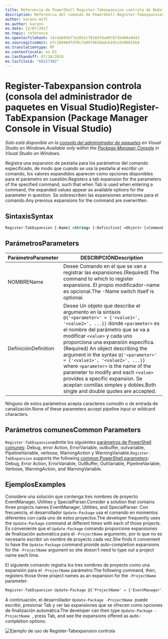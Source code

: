 ```yaml
---
title: Referencia de PowerShell Register-Tabexpansion controla de NuGet
description: Referencia del comando de PowerShell Register-Tabexpansion controla en la consola del administrador de paquetes NuGet en Visual Studio.
author: karann-msft
ms.author: karann
ms.date: 12/07/2017
ms.topic: reference
ms.openlocfilehash: 14cda695677e1052c78169fda097b72b460a9d43
ms.sourcegitcommit: efc18d484fdf0c7a8979b564dcb191c030601bb4
ms.translationtype: MT
ms.contentlocale: es-ES
ms.lasthandoff: 07/18/2019
ms.locfileid: "68327302"
---
```

# <a name="register-tabexpansion-package-manager-console-in-visual-studio"></a><span data-ttu-id="b47d4-103">Register-Tabexpansion controla (consola del administrador de paquetes en Visual Studio)</span><span class="sxs-lookup"><span data-stu-id="b47d4-103">Register-TabExpansion (Package Manager Console in Visual Studio)</span></span>

<span data-ttu-id="b47d4-104">*Solo está disponible en la [consola del administrador de paquetes](../../consume-packages/install-use-packages-powershell.md) en Visual Studio en Windows.*</span><span class="sxs-lookup"><span data-stu-id="b47d4-104">*Available only within the [Package Manager Console](../../consume-packages/install-use-packages-powershell.md) in Visual Studio on Windows.*</span></span>

<span data-ttu-id="b47d4-105">Registra una expansión de pestaña para los parámetros del comando especificado, de modo que cuando se usa la pestaña al escribir un comando, los valores expandidos aparecen como opciones disponibles para el parámetro en cuestión.</span><span class="sxs-lookup"><span data-stu-id="b47d4-105">Registers a tab expansion for the parameters of the specified command, such that when Tab is used when entering a command, the expanded values appear as available options for the parameter in question.</span></span> <span data-ttu-id="b47d4-106">Se sobrescriben las expansiones anteriores para el comando.</span><span class="sxs-lookup"><span data-stu-id="b47d4-106">Any previous expansions for the command are overwritten.</span></span>

## <a name="syntax"></a><span data-ttu-id="b47d4-107">Sintaxis</span><span class="sxs-lookup"><span data-stu-id="b47d4-107">Syntax</span></span>

```ps
Register-TabExpansion [-Name] <String> [-Definition] <Object> [<CommonParameters>]
```

## <a name="parameters"></a><span data-ttu-id="b47d4-108">Parámetros</span><span class="sxs-lookup"><span data-stu-id="b47d4-108">Parameters</span></span>

| <span data-ttu-id="b47d4-109">Parámetro</span><span class="sxs-lookup"><span data-stu-id="b47d4-109">Parameter</span></span> | <span data-ttu-id="b47d4-110">DESCRIPCIÓN</span><span class="sxs-lookup"><span data-stu-id="b47d4-110">Description</span></span> |
| --- | --- |
| <span data-ttu-id="b47d4-111">NOMBRE</span><span class="sxs-lookup"><span data-stu-id="b47d4-111">Name</span></span> | <span data-ttu-id="b47d4-112">Desee Comando en el que se van a registrar las expansiones.</span><span class="sxs-lookup"><span data-stu-id="b47d4-112">(Required) The command to which to register expansions.</span></span> <span data-ttu-id="b47d4-113">El propio modificador-name es opcional.</span><span class="sxs-lookup"><span data-stu-id="b47d4-113">The -Name switch itself is optional.</span></span> |
| <span data-ttu-id="b47d4-114">Definición</span><span class="sxs-lookup"><span data-stu-id="b47d4-114">Definition</span></span> | <span data-ttu-id="b47d4-115">Desee Un objeto que describe el argumento en la sintaxis `@{'<parameter>' = {'<value1>', '<value2>', ...}}` donde `<parameter>` es el nombre del parámetro que se va a modificar `<value>` y cada uno proporciona una expansión específica.</span><span class="sxs-lookup"><span data-stu-id="b47d4-115">(Required) An object describing the argument in the syntax `@{'<parameter>' = {'<value1>', '<value2>', ...}}` where `<parameter>` is the name of the parameter to modify and each `<value>` provides a specific expansion.</span></span> <span data-ttu-id="b47d4-116">Se aceptan comillas simples y dobles.</span><span class="sxs-lookup"><span data-stu-id="b47d4-116">Both single and double quotes are accepted.</span></span> |

<span data-ttu-id="b47d4-117">Ninguno de estos parámetros acepta caracteres comodín o de entrada de canalización.</span><span class="sxs-lookup"><span data-stu-id="b47d4-117">None of these parameters accept pipeline input or wildcard characters.</span></span>

## <a name="common-parameters"></a><span data-ttu-id="b47d4-118">Parámetros comunes</span><span class="sxs-lookup"><span data-stu-id="b47d4-118">Common Parameters</span></span>

<span data-ttu-id="b47d4-119">`Register-TabExpansion`admite los siguientes [parámetros de PowerShell comunes](http://go.microsoft.com/fwlink/?LinkID=113216): Debug, error Action, ErrorVariable, outbuffer, outvariable, PipelineVariable, verbose, WarningAction y WarningVariable.</span><span class="sxs-lookup"><span data-stu-id="b47d4-119">`Register-TabExpansion` supports the following [common PowerShell parameters](http://go.microsoft.com/fwlink/?LinkID=113216): Debug, Error Action, ErrorVariable, OutBuffer, OutVariable, PipelineVariable, Verbose, WarningAction, and WarningVariable.</span></span>

## <a name="examples"></a><span data-ttu-id="b47d4-120">Ejemplos</span><span class="sxs-lookup"><span data-stu-id="b47d4-120">Examples</span></span>

<span data-ttu-id="b47d4-121">Considere una solución que contenga tres nombres de proyecto EventManager, Utilities y SpecialParser.</span><span class="sxs-lookup"><span data-stu-id="b47d4-121">Consider a solution that contains three projects names EventManager, Utilities, and SpecialParser.</span></span> <span data-ttu-id="b47d4-122">Con frecuencia, el desarrollador `Update-Package` usa el comando en momentos diferentes con cada uno de estos proyectos.</span><span class="sxs-lookup"><span data-stu-id="b47d4-122">The developer frequently uses the `Update-Package` command at different times with each of those projects.</span></span> <span data-ttu-id="b47d4-123">Es conveniente que el `Update-Package` comando proporcione expansiones de finalización automática para el `-ProjectName` argumento, por lo que no es necesario escribir un nombre de proyecto cada vez.</span><span class="sxs-lookup"><span data-stu-id="b47d4-123">She finds it convenient to have the `Update-Package` command provide auto-completion expansions for the `-ProjectName` argument so she doesn't need to type out a project name each time.</span></span> 

<span data-ttu-id="b47d4-124">El siguiente comando registra los tres nombres de proyecto como una expansión para el `-ProjectName` parámetro:</span><span class="sxs-lookup"><span data-stu-id="b47d4-124">The following command, then, registers those three project names as an expansion for the `-ProjectName` parameter:</span></span>

```ps
Register-TabExpansion Update-Package @{'ProjectName' = {'EventManager', 'Utilities', 'SpecialParser'}}    
```

<span data-ttu-id="b47d4-125">A continuación, el desarrollador `Update-Package -ProjectName `puede escribir, presionar Tab y ver las expansiones que se ofrecen como opciones de finalización automática:</span><span class="sxs-lookup"><span data-stu-id="b47d4-125">The developer can then type `Update-Package -ProjectName `, press Tab, and see the expansions offered as auto-completion options:</span></span>

![Ejemplo de uso de Register-Tabexpansion controla](media/Register-TabExpansion-Example.png)
